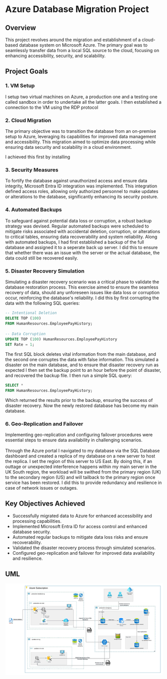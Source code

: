 # Azure Database Migration Project

## Overview

This project revolves around the migration and establishment of a cloud-based database system on Microsoft Azure. The primary goal was to seamlessly transfer data from a local SQL source to the cloud, focusing on enhancing accessibility, security, and scalability.

## Project Goals

### 1. VM Setup

I setup two virtual machines on Azure, a production one and a testing one called sandbox in order to undertake all the latter goals. I then established a connection to the VM using the RDP protocol

### 2. Cloud Migration

The primary objective was to transition the database from an on-premise setup to Azure, leveraging its capabilities for improved data management and accessibility. This migration aimed to optimize data processing while ensuring data security and scalability in a cloud environment.

I achieved this first by installing

### 3. Security Measures

To fortify the database against unauthorized access and ensure data integrity, Microsoft Entra ID integration was implemented. This integration defined access roles, allowing only authorized personnel to make updates or alterations to the database, significantly enhancing its security posture.

### 4. Automated Backups

To safeguard against potential data loss or corruption, a robust backup strategy was devised. Regular automated backups were scheduled to mitigate risks associated with accidental deletion, corruption, or alterations to critical tables, ensuring data recoverability and system reliability.
Along with automated backups, I had first established a backup of the full database and assigned it to a seperate back up server. I did this to ensure that whether there was an issue with the server or the actual database, the data could still be recovered easily.

### 5. Disaster Recovery Simulation

Simulating a disaster recovery scenario was a critical phase to validate the database restoration process. This exercise aimed to ensure the seamless recovery of data, should any unforeseen issues like data loss or corruption occur, reinforcing the database's reliability. I did this by first corrupting the data with the following SQL queries:

```sql
-- Intentional Deletion
DELETE TOP (100)
FROM HumanResources.EmployeePayHistory;

-- Data Corruption
UPDATE TOP (100) HumanResources.EmployeePayHistory
SET Rate = 1;
```

The first SQL block deletes vital information from the main database, and the second one corruptes the data with false information. This simulated a disaster on the main database, and to ensure that disaster recovery run as expected I then set the backup point to an hour before the point of disaster, and recovered the backup file. I then run a simple SQL query:

```sql
SELECT *
FROM HumanResources.EmployeePayHistory;
```

Which returned the results prior to the backup, ensuring the success of disaster recovery. Now the newly restored database has become my main database.

### 6. Geo-Replication and Failover

Implementing geo-replication and configuring failover procedures were essential steps to ensure data availability in challenging scenarios. <br/> <br/>
Through the Azure portal I navigated to my database via the SQL Database dashboard and created a replica of my database on a new server to host the replica. I set the region of this server to US East. By doing this, if an outtage or unexpected interference happens within my main server in the UK South region, the workload will be swithed from the primary region (UK) to the secondary region (US) and will tailback to the primary region once service has been restored. I did this to provide redundancy and resilience in case of network issues or outages.

## Key Objectives Achieved

- Successfully migrated data to Azure for enhanced accessibility and processing capabilities.
- Implemented Microsoft Entra ID for access control and enhanced database security.
- Automated regular backups to mitigate data loss risks and ensure recoverability.
- Validated the disaster recovery process through simulated scenarios.
- Configured geo-replication and failover for improved data availability and resilience.

## UML

![DB_UML](Azure%20Database%20Migration%20UML.jpeg)
